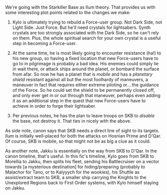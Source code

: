 We're going with the Starkiller Base as Ilum theory. That provides us with some
interesting plot points related to the changes we make:

1) Kylo is ultimately trying to rebuild a Force-user group. Not Dark Side, not
Light Side. Just Force. But he'll need crystals for lightsabers. Synth crystals
are too strongly associated with the Dark Side, so he can't rely on them. Plus,
the whole spiritual search for your own crystal is a useful step in becoming a
Force-user.

2) At the same time, he is most likely going to encounter resistance (ha!) to
his new group, so having a fixed location that new Force-users have to go to in
pilgrimage is probably a bad idea. His enemies could simply lie in wait there,
or attack ships around the planet, or bombard the surface from afar. So now he
has a planet that is *mobile* and has a *planetary shield* resistant against
all but the most foolhardy of maneuvers, a maneuver in fact that requires
either extreme piloting or... the guidance of the Force. So he could set the
shield to be permanently closed off, and only ever get in or out through that
maneuver, perhaps even adding it as an additional step in the quest that new
Force-users have to achieve in order to forge their lightsaber.

3) Per previous notes, he has the plan to leave troops on SKB to *disable* the
base, not destroy it. That ties in nicely with the above.

As side note, canon says that SKB needs a direct line of sight to its targets.
Ilum is initially well-placed for both the attacks on Hosnian Prime and D'Qar.
Of course, SKB is mobile, so that might not be as big a clue as it could.

As another note, Jakku is essentially on the way from SKB to D'Qar. In the
canon timeline, that's useful. In this fic's timeline, Kylo goes from SKB to
Morellia to Jakku, then splits his fleet, sending his Battlecruiser on a vector
towards [a mysterious destination] for hiding/preparing (probably to Malachor
for Tano, or to Kalyyych for the wookies), his Shuttle as assist/extract team
to SKB, a smaller ship carrying the Knights to the Unexplored Regions back to
First Order systems, with Kylo himself staying on Jakku.
